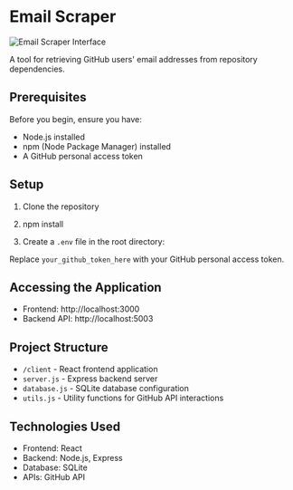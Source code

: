 # Email Scraper

![Email Scraper Interface](https://raw.githubusercontent.com/cmiley1/email-scraper/master/public/example.png)

A tool for retrieving GitHub users' email addresses from repository dependencies.

## Prerequisites

Before you begin, ensure you have:
- Node.js installed
- npm (Node Package Manager) installed
- A GitHub personal access token

## Setup

1. Clone the repository

2. npm install

3. Create a `.env` file in the root directory:

Replace `your_github_token_here` with your GitHub personal access token.



## Accessing the Application

- Frontend: http://localhost:3000
- Backend API: http://localhost:5003

## Project Structure

- `/client` - React frontend application
- `server.js` - Express backend server
- `database.js` - SQLite database configuration
- `utils.js` - Utility functions for GitHub API interactions

## Technologies Used

- Frontend: React
- Backend: Node.js, Express
- Database: SQLite
- APIs: GitHub API
